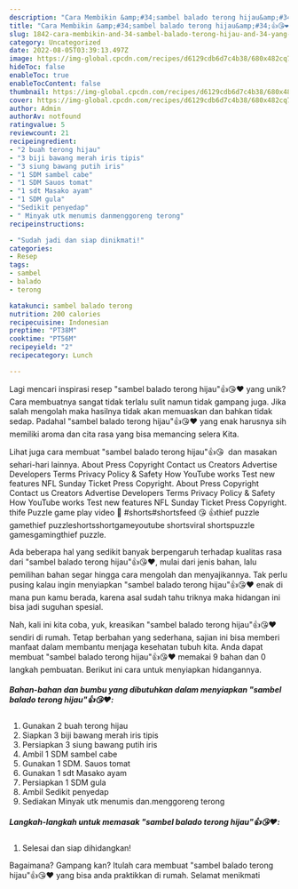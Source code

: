 ```yaml
---
description: "Cara Membikin &amp;#34;sambel balado terong hijau&amp;#34;👍😘❤️ yang Lezat"
title: "Cara Membikin &amp;#34;sambel balado terong hijau&amp;#34;👍😘❤️ yang Lezat"
slug: 1842-cara-membikin-and-34-sambel-balado-terong-hijau-and-34-yang-lezat
category: Uncategorized
date: 2022-08-05T03:39:13.497Z
image: https://img-global.cpcdn.com/recipes/d6129cdb6d7c4b38/680x482cq70/sambel-balado-terong-hijau-foto-resep-utama.jpg
hideToc: false
enableToc: true
enableTocContent: false
thumbnail: https://img-global.cpcdn.com/recipes/d6129cdb6d7c4b38/680x482cq70/sambel-balado-terong-hijau-foto-resep-utama.jpg
cover: https://img-global.cpcdn.com/recipes/d6129cdb6d7c4b38/680x482cq70/sambel-balado-terong-hijau-foto-resep-utama.jpg
author: Admin
authorAv: notfound
ratingvalue: 5
reviewcount: 21
recipeingredient:
- "2 buah terong hijau"
- "3 biji bawang merah iris tipis"
- "3 siung bawang putih iris"
- "1 SDM sambel cabe"
- "1 SDM Sauos tomat"
- "1 sdt Masako ayam"
- "1 SDM gula"
- "Sedikit penyedap"
- " Minyak utk menumis danmenggoreng terong"
recipeinstructions:

- "Sudah jadi dan siap dinikmati!"
categories:
- Resep
tags:
- sambel
- balado
- terong

katakunci: sambel balado terong 
nutrition: 200 calories
recipecuisine: Indonesian
preptime: "PT38M"
cooktime: "PT56M"
recipeyield: "2"
recipecategory: Lunch

---
```





Lagi mencari inspirasi resep &#34;sambel balado terong hijau&#34;👍😘❤️ yang unik? Cara membuatnya sangat tidak terlalu sulit namun tidak gampang juga. Jika salah mengolah maka hasilnya tidak akan memuaskan dan bahkan tidak sedap. Padahal &#34;sambel balado terong hijau&#34;👍😘❤️ yang enak harusnya sih memiliki aroma dan cita rasa yang bisa memancing selera Kita.





Lihat juga cara membuat &#34;sambel balado terong hijau&#34;👍😘 ️ dan masakan sehari-hari lainnya. About Press Copyright Contact us Creators Advertise Developers Terms Privacy Policy &amp; Safety How YouTube works Test new features NFL Sunday Ticket Press Copyright. About Press Copyright Contact us Creators Advertise Developers Terms Privacy Policy &amp; Safety How YouTube works Test new features NFL Sunday Ticket Press Copyright. thife Puzzle game play video 📸 #shorts#shortsfeed 😘 ️👍thief puzzle gamethief puzzleshortsshortgameyoutube shortsviral shortspuzzle gamesgamingthief puzzle.

Ada beberapa hal yang sedikit banyak berpengaruh terhadap kualitas rasa dari &#34;sambel balado terong hijau&#34;👍😘❤️, mulai dari jenis bahan, lalu pemilihan bahan segar hingga cara mengolah dan menyajikannya. Tak perlu pusing kalau ingin menyiapkan &#34;sambel balado terong hijau&#34;👍😘❤️ enak di mana pun kamu berada, karena asal sudah tahu triknya maka hidangan ini bisa jadi suguhan spesial.






Nah, kali ini kita coba, yuk, kreasikan &#34;sambel balado terong hijau&#34;👍😘❤️ sendiri di rumah. Tetap berbahan yang sederhana, sajian ini bisa memberi manfaat dalam membantu menjaga kesehatan tubuh kita. Anda dapat membuat &#34;sambel balado terong hijau&#34;👍😘❤️ memakai 9 bahan dan 0 langkah pembuatan. Berikut ini cara untuk menyiapkan hidangannya.

<!--inarticleads1-->

##### Bahan-bahan dan bumbu yang dibutuhkan dalam menyiapkan &#34;sambel balado terong hijau&#34;👍😘❤️:

1. Gunakan 2 buah terong hijau
1. Siapkan 3 biji bawang merah iris tipis
1. Persiapkan 3 siung bawang putih iris
1. Ambil 1 SDM sambel cabe
1. Gunakan 1 SDM. Sauos tomat
1. Gunakan 1 sdt Masako ayam
1. Persiapkan 1 SDM gula
1. Ambil Sedikit penyedap
1. Sediakan  Minyak utk menumis dan.menggoreng terong




<!--inarticleads2-->

##### Langkah-langkah untuk memasak &#34;sambel balado terong hijau&#34;👍😘❤️:


1. Selesai dan siap dihidangkan!



Bagaimana? Gampang kan? Itulah cara membuat &#34;sambel balado terong hijau&#34;👍😘❤️ yang bisa anda praktikkan di rumah. Selamat menikmati
